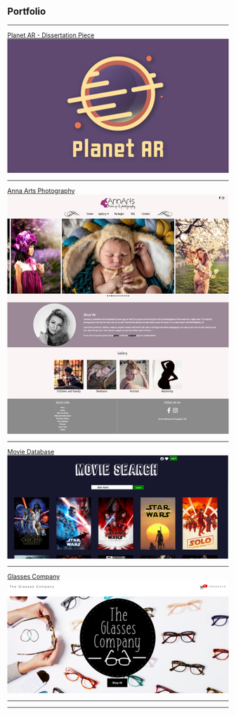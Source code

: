 ## Portfolio

---



[Planet AR - Dissertation Piece](/planetar)
<img src="images/LOGO2.jpg?raw=true"/>

---
[Anna Arts Photography](/annart)
<img src="images/AnnartHomepage.png?raw=true"/>

---

[Movie Database](/moviedatabase)
<img src="images/moviedata2.png?raw=true"/>

---

[Glasses Company](/glassescompany)
<img src="images/glasses1.png?raw=true"/>

---






---
